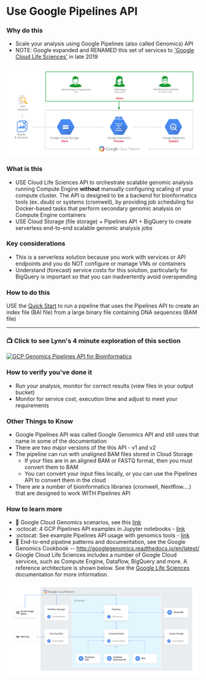 # Use Google Pipelines API


### Why do this
 - Scale your analysis using Google Pipelines (also called Genomics) API  
 - NOTE: Google expanded and RENAMED this set of services to ['Google Cloud Life Sciences'](https://cloud.google.com/life-sciences/) in late 2019

 [![gcp-pipelines-api](/images/gcp-pipelines-api.png)]()

### What is this
 - USE Cloud Life Sciences API to orchestrate scalable genomic analysis running Compute Engine **without** manually configuring scaling of your compute cluster. The API is designed to be a backend for bionformatics tools (ex. dsub) or systems (cromwell), by providing job scheduling for Docker-based tasks that perform secondary genomic analysis on Compute Engine containers
 - USE Cloud Storage (file storage) + Pipelines API + BigQuery to create serverless end-to-end scalable genomic analysis jobs

### Key considerations
 - This is a serverless solution because you work with services or API endpoints and you do NOT configure or manage VMs or containers
 - Understand (forecast) service costs for this solution, particularly for BigQuery is important so that you can inadvertently avoid overspending 

### How to do this
 USE the [Quick Start](https://cloud.google.com/genomics/quickstart) to run a pipeline that uses the Pipelines API to create an index file (BAI file) from a large binary file containing DNA sequences (BAM file)

 -----

### 📺 Click to see Lynn's 4 minute exploration of this section  
[![GCP Genomics Pipelines API for Bioinformatics](http://img.youtube.com/vi/B8RABR19n8Y/0.jpg)](http://www.youtube.com/watch?v=B8RABR19n8Y "GCP Genomics Pipelines API for Bioinformatics")

### How to verify you've done it
 - Run your analysis, monitor for correct results (view files in your output bucket)
 - Monitor for service cost, execution time and adjust to meet your requirements


### Other Things to Know
 - Google Pipelines API was called Google Genomics API and still uses that name in some of the documentation
 - There are two major versions of the this API - v1 and v2
 - The pipeline can run with unaligned BAM files stored in Cloud Storage
    - If your files are in an aligned BAM or FASTQ format, then you must convert them to BAM
    - You can convert your input files locally, or you can use the Pipelines API to convert them in the cloud
 - There are a number of bioinformatics libraries (cromwell, Nextflow....) that are designed to work WITH Pipelines API

### How to learn more
 - 📘 Google Cloud Genomics scenarios, see this [link](https://cloud.google.com/genomics/docs/tutorials/)
 - :octocat: 4 GCP Pipelines API examples in Jupyter notebooks - [link](https://github.com/googlegenomics/datalab-examples/tree/master/datalab/genomics)
 - :octocat: See example Pipelines API usage with genomics tools - [link](https://github.com/googlegenomics/pipelines-api-examples)
 - 📘 End-to-end pipeline patterns and documentation, see the Google Genomics Cookbook -- http://googlegenomics.readthedocs.io/en/latest/
 - Google Cloud Life Sciences includes a number of Google Cloud services, such as Compute Engine, Dataflow, BigQuery and more.  A reference architecture is shown below.  See the [Google Life Sciences](https://cloud.google.com/life-sciences/) documentation for more information.

 [![life-sciences](/images/life-sciences.png)]()
